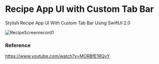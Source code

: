 # Recipe App UI with Custom Tab Bar

Stylish Recipe App UI With Custom Tab Bar Using SwiftUI 2.0

![RecipeScreenrecord1](https://user-images.githubusercontent.com/3436468/103344281-19671500-4ac9-11eb-88a0-486b66438e1b.gif)

### Reference

https://www.youtube.com/watch?v=MORBfE1RQyY
